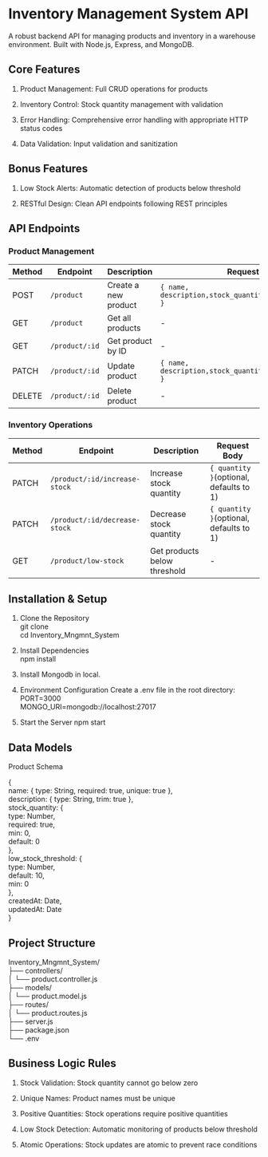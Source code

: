 # Inventory Management System API
A robust backend API for managing products and inventory in a warehouse environment. Built with Node.js, Express, and MongoDB.


## Core Features
1. Product Management: Full CRUD operations for products

2. Inventory Control: Stock quantity management with validation

3. Error Handling: Comprehensive error handling with appropriate HTTP status codes

4. Data Validation: Input validation and sanitization

## Bonus Features
1. Low Stock Alerts: Automatic detection of products below threshold

2. RESTful Design: Clean API endpoints following REST principles


## API Endpoints

### Product Management

| Method | Endpoint       | Description          | Request Body |
|--------|----------------|----------------------|--------------|
| POST   | `/product`     | Create a new product | `{ name, description,stock_quantity,low_stock_threshold }` |
| GET    | `/product`     | Get all products     | - |
| GET    | `/product/:id` | Get product by ID    | - |
| PATCH  | `/product/:id` | Update product       | `{ name, description,stock_quantity,low_stock_threshold }` |
| DELETE | `/product/:id` | Delete product       | - |


### Inventory Operations

| Method | Endpoint                       | Description                 | Request Body |
|--------|--------------------------------|-----------------------------|--------------|
| PATCH  | `/product/:id/increase-stock`  | Increase stock quantity     | `{ quantity }`(optional, defaults to 1) |
| PATCH  | `/product/:id/decrease-stock`  | Decrease stock quantity     | `{ quantity }`(optional, defaults to 1) |
| GET    | `/product/low-stock`           | Get products below threshold | - |


## Installation & Setup

1. Clone the Repository<br>
  git clone <repository-url><br>
  cd Inventory_Mngmnt_System<br>

2. Install Dependencies<br>
   npm install

3. Install Mongodb in local. 

4. Environment Configuration
  Create a .env file in the root directory:<br>
  PORT=3000<br>
  MONGO_URI=mongodb://localhost:27017<br>

5. Start the Server
   npm start


## Data Models
Product Schema

{<br>
  name: { type: String, required: true, unique: true },<br>
  description: { type: String, trim: true },<br>
  stock_quantity: { <br>
    type: Number, <br>
    required: true, <br>
    min: 0,<br>
    default: 0<br>
  },<br>
  low_stock_threshold: {<br>
    type: Number,<br>
    default: 10,<br>
    min: 0<br>
  },<br>
  createdAt: Date,<br>
  updatedAt: Date<br>
}<br>


## Project Structure

Inventory_Mngmnt_System/<br>
├── controllers/<br>
│   └── product.controller.js<br>
├── models/<br>
│   └── product.model.js<br>
├── routes/<br>
│   └── product.routes.js<br>
├── server.js<br>
├── package.json<br>
└── .env<br>


##  Business Logic Rules

1. Stock Validation: Stock quantity cannot go below zero

2. Unique Names: Product names must be unique

3. Positive Quantities: Stock operations require positive quantities

4. Low Stock Detection: Automatic monitoring of products below threshold

5. Atomic Operations: Stock updates are atomic to prevent race conditions